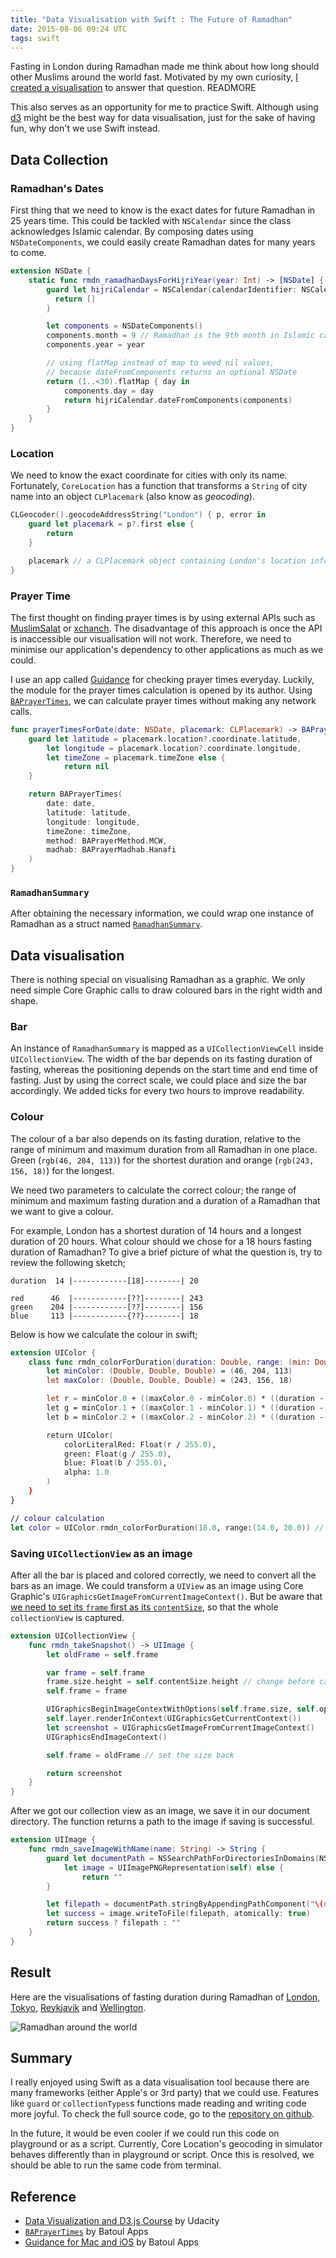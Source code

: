```yaml
---
title: "Data Visualisation with Swift : The Future of Ramadhan"
date: 2015-08-06 09:24 UTC
tags: swift
---
```


Fasting in London during Ramadhan made me think about how long should other Muslims around the world fast. Motivated by my own curiosity, [I created a visualisation](http://www.ikhsan.me/post/126462222797/the-future-of-ramadhan) to answer that question. READMORE

This also serves as an opportunity for me to practice Swift. Although using [d3](http://d3js.org) might be the best way for data visualisation, just for the sake of having fun, why don't we use Swift instead.

## Data Collection

### Ramadhan's Dates

First thing that we need to know is the exact dates for future Ramadhan in 25 years time. This could be tackled with `NSCalendar` since the class acknowledges Islamic calendar. By composing dates using `NSDateComponents`, we could easily create Ramadhan dates for many years to come.

```swift
extension NSDate {
    static func rmdn_ramadhanDaysForHijriYear(year: Int) -> [NSDate] {
        guard let hijriCalendar = NSCalendar(calendarIdentifier: NSCalendarIdentifierIslamic) else {
          return []
        }

        let components = NSDateComponents()
        components.month = 9 // Ramadhan is the 9th month in Islamic calendar
        components.year = year

        // using flatMap instead of map to weed nil values,
        // because dateFromComponents returns an optional NSDate
        return (1..<30).flatMap { day in
            components.day = day
            return hijriCalendar.dateFromComponents(components)
        }
    }
}
```

### Location

We need to know the exact coordinate for cities with only its name. Fortunately, `CoreLocation` has a function that transforms a `String` of city name into an object `CLPlacemark` (also know as _geocoding_).

```swift
CLGeocoder().geocodeAddressString("London") { p, error in
    guard let placemark = p?.first else {
        return
    }

    placemark // a CLPlacemark object containing London's location information
}
```

### Prayer Time

The first thought on finding prayer times is by using external APIs such as [MuslimSalat](http://muslimsalat.com/api/) or [xchanch](http://xhanch.com/xhanch-api-islamic-get-prayer-time/). The disadvantage of this approach is once the API is inaccessible our visualisation will not work. Therefore, we need to minimise our application's dependency to other applications as much as we could.

I use an app called [Guidance](http://guidanceapp.com) for checking prayer times everyday. Luckily, the module for the prayer times calculation is opened by its author. Using [`BAPrayerTimes`](https://github.com/batoulapps/BAPrayerTimes), we can calculate prayer times without making any network calls.


```swift
func prayerTimesForDate(date: NSDate, placemark: CLPlacemark) -> BAPrayerTimes? {
    guard let latitude = placemark.location?.coordinate.latitude,
        let longitude = placemark.location?.coordinate.longitude,
        let timeZone = placemark.timeZone else {
            return nil
    }

    return BAPrayerTimes(
        date: date,
        latitude: latitude,
        longitude: longitude,
        timeZone: timeZone,
        method: BAPrayerMethod.MCW,
        madhab: BAPrayerMadhab.Hanafi
    )
}
```

### `RamadhanSummary`

After obtaining the necessary information, we could wrap one instance of Ramadhan as a struct named [`RamadhanSummary`](https://github.com/ikhsan/FutureOfRamadhan/blob/master/FutureRamadhans/DataCollection.swift#L6).

## Data visualisation

There is nothing special on visualising Ramadhan as a graphic. We only need simple Core Graphic calls to draw coloured bars in the right width and shape.

### Bar

An instance of `RamadhanSummary` is mapped as a `UICollectionViewCell` inside `UICollectionView`. The width of the bar depends on its fasting duration of fasting, whereas the positioning depends on the start time and end time of fasting. Just by using the correct  scale, we could place and size the bar accordingly. We added ticks for every two hours to improve readability.

### Colour

The colour of a bar also depends on its fasting duration, relative to the range of minimum and maximum duration from all Ramadhan in one place. Green (`rgb(46, 204, 113)`) for the shortest duration and orange (`rgb(243, 156, 18)`) for the longest.

We need two parameters to calculate the correct colour; the range of minimum and maximum fasting duration and a duration of a Ramadhan that we want to give a colour.

For example, London has a shortest duration of 14 hours and a longest duration of 20 hours. What colour should we chose for a 18 hours fasting duration of Ramadhan? To give a brief picture of what the question is, try to review the following sketch;

```
duration  14 |------------[18]--------| 20

red      46  |------------[??]--------| 243
green    204 |------------[??]--------| 156
blue     113 |------------{??}--------| 18
```

Below is how we calculate the colour in swift;

```swift
extension UIColor {
    class func rmdn_colorForDuration(duration: Double, range: (min: Double, max: Double)) -> UIColor {
        let minColor: (Double, Double, Double) = (46, 204, 113)
        let maxColor: (Double, Double, Double) = (243, 156, 18)

        let r = minColor.0 + ((maxColor.0 - minColor.0) * ((duration - range.min) / (range.max - range.min)))
        let g = minColor.1 + ((maxColor.1 - minColor.1) * ((duration - range.min) / (range.max - range.min)))
        let b = minColor.2 + ((maxColor.2 - minColor.2) * ((duration - range.min) / (range.max - range.min)))

        return UIColor(
            colorLiteralRed: Float(r / 255.0),
            green: Float(g / 255.0),
            blue: Float(b / 255.0),
            alpha: 1.0
        )
    }
}

// colour calculation
let color = UIColor.rmdn_colorForDuration(18.0, range:(14.0, 20.0)) // rgb(177, 172, 49)
```

### Saving `UICollectionView` as an image

After all the bar is placed and colored correctly, we need to convert all the bars as an image. We could transform a `UIView` as an image using Core Graphic's `UIGraphicsGetImageFromCurrentImageContext()`. But be aware that [we need to set its `frame` first as its `contentSize`](http://stackoverflow.com/questions/14376249/creating-a-uiimage-from-a-uitableview/14376719#14376719), so that the whole `collectionView` is captured.

```swift
extension UICollectionView {
    func rmdn_takeSnapshot() -> UIImage {
        let oldFrame = self.frame

        var frame = self.frame
        frame.size.height = self.contentSize.height // change before capturing the view
        self.frame = frame

        UIGraphicsBeginImageContextWithOptions(self.frame.size, self.opaque, 0)
        self.layer.renderInContext(UIGraphicsGetCurrentContext())
        let screenshot = UIGraphicsGetImageFromCurrentImageContext()
        UIGraphicsEndImageContext()

        self.frame = oldFrame // set the size back

        return screenshot
    }
}
```
After we got our collection view as an image, we save it in our document directory. The function returns a path to the image if saving is successful.

```swift
extension UIImage {
    func rmdn_saveImageWithName(name: String) -> String {
        guard let documentPath = NSSearchPathForDirectoriesInDomains(NSSearchPathDirectory.DocumentDirectory, NSSearchPathDomainMask.UserDomainMask, true).first,
            let image = UIImagePNGRepresentation(self) else {
                return ""
        }

        let filepath = documentPath.stringByAppendingPathComponent("\(name).png")
        let success = image.writeToFile(filepath, atomically: true)
        return success ? filepath : ""
    }
}
```

## Result

Here are the visualisations of fasting duration during Ramadhan of [London](2015-08-06-future-of-ramadhan/london.png), [Tokyo](2015-08-06-future-of-ramadhan/tokyo.png), [Reykjavik](2015-08-06-future-of-ramadhan/reykjavik.png) and [Wellington](2015-08-06-future-of-ramadhan/wellington.png).

![Ramadhan around the world](blog/2015-08-06-future-of-ramadhan/ramadhans.png)

## Summary

I really enjoyed using Swift as a data visualisation tool because there are many frameworks (either Apple's or 3rd party) that we could use. Features like `guard` or `collectionTypes`s functions made reading and writing code more joyful. To check the full source code, go to the [repository on github](https://github.com/ikhsan/FutureOfRamadhan).

In the future, it would be even cooler if we could run this code on playground or as a script. Currently, Core Location's geocoding in simulator behaves differently than in playground or script. Once this is resolved, we should be able to run the same code from terminal.

## Reference

- [Data Visualization and D3.js Course](https://www.udacity.com/course/data-visualization-and-d3js--ud507) by Udacity
- [`BAPrayerTimes`](https://github.com/batoulapps/BAPrayerTimes) by Batoul Apps
- [Guidance for Mac and iOS](http://guidanceapp.com) by Batoul Apps
